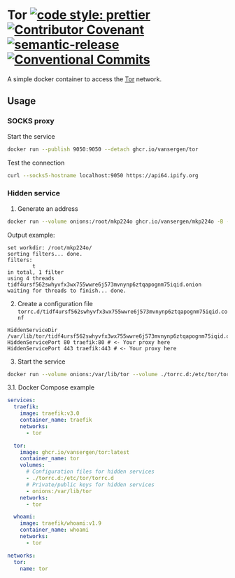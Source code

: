 # Tor [![code style: prettier](https://img.shields.io/badge/code_style-prettier-ff69b4.svg)](https://github.com/prettier/prettier) [![Contributor Covenant](https://img.shields.io/badge/Contributor%20Covenant-2.1-4baaaa.svg)](CODE_OF_CONDUCT.md) [![semantic-release](https://img.shields.io/badge/%20%20%F0%9F%93%A6%F0%9F%9A%80-semantic--release-e10079.svg)](https://github.com/semantic-release/semantic-release) [![Conventional Commits](https://img.shields.io/badge/Conventional%20Commits-1.0.0-yellow.svg)](https://conventionalcommits.org)

A simple docker container to access the [Tor](https://www.torproject.org/) network.

## Usage

### SOCKS proxy

Start the service

```sh
docker run --publish 9050:9050 --detach ghcr.io/vansergen/tor
```

Test the connection

```sh
curl --socks5-hostname localhost:9050 https://api64.ipify.org
```

### Hidden service

1. Generate an address

```sh
docker run --volume onions:/root/mkp224o ghcr.io/vansergen/mkp224o -B -n 1 t
```

Output example:

```
set workdir: /root/mkp224o/
sorting filters... done.
filters:
        t
in total, 1 filter
using 4 threads
tidf4ursf562swhyvfx3wx755wwre6j573mvnynp6ztqapognm75iqid.onion
waiting for threads to finish... done.
```

2. Create a configuration file `torrc.d/tidf4ursf562swhyvfx3wx755wwre6j573mvnynp6ztqapognm75iqid.conf`

```apacheconf
HiddenServiceDir /var/lib/tor/tidf4ursf562swhyvfx3wx755wwre6j573mvnynp6ztqapognm75iqid.onion
HiddenServicePort 80 traefik:80 # <- Your proxy here
HiddenServicePort 443 traefik:443 # <- Your proxy here
```

3. Start the service

```sh
docker run --volume onions:/var/lib/tor --volume ./torrc.d:/etc/tor/torrc.d --detach ghcr.io/vansergen/tor
```

3.1. Docker Compose example

```yaml
services:
  traefik:
    image: traefik:v3.0
    container_name: traefik
    networks:
      - tor

  tor:
    image: ghcr.io/vansergen/tor:latest
    container_name: tor
    volumes:
      # Configuration files for hidden services
      - ./torrc.d:/etc/tor/torrc.d
      # Private/public keys for hidden services
      - onions:/var/lib/tor
    networks:
      - tor

  whoami:
    image: traefik/whoami:v1.9
    container_name: whoami
    networks:
      - tor

networks:
  tor:
    name: tor
```
